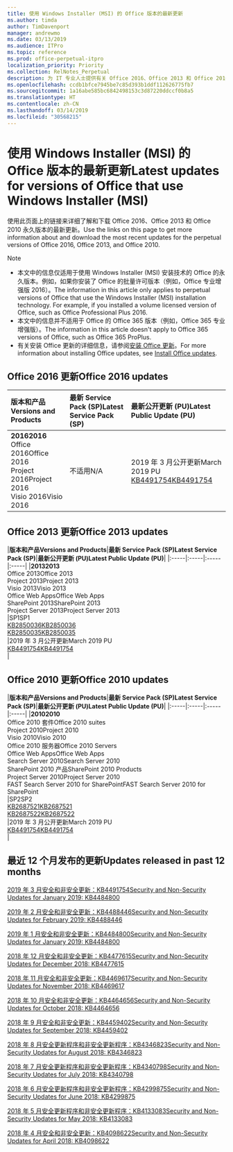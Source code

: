 ```yaml
---
title: 使用 Windows Installer (MSI) 的 Office 版本的最新更新
ms.author: timda
author: TimDavenport
manager: andrewmo
ms.date: 03/13/2019
ms.audience: ITPro
ms.topic: reference
ms.prod: office-perpetual-itpro
localization_priority: Priority
ms.collection: RelNotes_Perpetual
description: 为 IT 专业人士提供有关 Office 2016、Office 2013 和 Office 2010 永久版本的最新更新信息的链接
ms.openlocfilehash: ccdb1bfce7945be7c85d393b1ddf112626775fb7
ms.sourcegitcommit: 1a16abe585bc6842498153c3d87220ddccf0b8a5
ms.translationtype: HT
ms.contentlocale: zh-CN
ms.lasthandoff: 03/14/2019
ms.locfileid: "30568215"
---
```

# <a name="latest-updates-for-versions-of-office-that-use-windows-installer-msi"></a><span data-ttu-id="93935-103">使用 Windows Installer (MSI) 的 Office 版本的最新更新</span><span class="sxs-lookup"><span data-stu-id="93935-103">Latest updates for versions of Office that use Windows Installer (MSI)</span></span>

<span data-ttu-id="93935-104">使用此页面上的链接来详细了解和下载 Office 2016、Office 2013 和 Office 2010 永久版本的最新更新。</span><span class="sxs-lookup"><span data-stu-id="93935-104">Use the links on this page to get more information about and download the most recent updates for the perpetual versions of Office 2016, Office 2013, and Office 2010.</span></span>
  
 
> [!NOTE]
> - <span data-ttu-id="93935-p101">本文中的信息仅适用于使用 Windows Installer (MSI) 安装技术的 Office 的永久版本。例如，如果你安装了 Office 的批量许可版本（例如，Office 专业增强版 2016）。</span><span class="sxs-lookup"><span data-stu-id="93935-p101">The information in this article only applies to perpetual versions of Office that use the Windows Installer (MSI) installation technology. For example, if you installed a volume licensed version of Office, such as Office Professional Plus 2016.</span></span>
> - <span data-ttu-id="93935-107">本文中的信息并不适用于 Office 的 Office 365 版本（例如，Office 365 专业增强版）。</span><span class="sxs-lookup"><span data-stu-id="93935-107">The information in this article doesn't apply to Office 365 versions of Office, such as Office 365 ProPlus.</span></span>
> - <span data-ttu-id="93935-108">有关安装 Office 更新的详细信息，请参阅[安装 Office 更新](https://support.office.com/article/2ab296f3-7f03-43a2-8e50-46de917611c5)。</span><span class="sxs-lookup"><span data-stu-id="93935-108">For more information about installing Office updates, see [Install Office updates](https://support.office.com/article/2ab296f3-7f03-43a2-8e50-46de917611c5).</span></span> 


## <a name="office-2016-updates"></a><span data-ttu-id="93935-109">Office 2016 更新</span><span class="sxs-lookup"><span data-stu-id="93935-109">Office 2016 updates</span></span>

|<span data-ttu-id="93935-110">**版本和产品**</span><span class="sxs-lookup"><span data-stu-id="93935-110">**Versions and Products**</span></span>|<span data-ttu-id="93935-111">**最新 Service Pack (SP)**</span><span class="sxs-lookup"><span data-stu-id="93935-111">**Latest Service Pack (SP)**</span></span>|<span data-ttu-id="93935-112">**最新公开更新 (PU)**</span><span class="sxs-lookup"><span data-stu-id="93935-112">**Latest Public Update (PU)**</span></span>|
|:-----|:-----|:-----|
|<span data-ttu-id="93935-113">**2016**</span><span class="sxs-lookup"><span data-stu-id="93935-113">**2016**</span></span> <br/> <span data-ttu-id="93935-114">Office 2016</span><span class="sxs-lookup"><span data-stu-id="93935-114">Office 2016</span></span>  <br/> <span data-ttu-id="93935-115">Project 2016</span><span class="sxs-lookup"><span data-stu-id="93935-115">Project 2016</span></span>  <br/> <span data-ttu-id="93935-116">Visio 2016</span><span class="sxs-lookup"><span data-stu-id="93935-116">Visio 2016</span></span>  <br/> |<span data-ttu-id="93935-117">不适用</span><span class="sxs-lookup"><span data-stu-id="93935-117">N/A</span></span>  <br/> |<span data-ttu-id="93935-118">2019 年 3 月公开更新</span><span class="sxs-lookup"><span data-stu-id="93935-118">March 2019 PU</span></span>  <br/> [<span data-ttu-id="93935-119">KB4491754</span><span class="sxs-lookup"><span data-stu-id="93935-119">KB4491754</span></span>](https://support.microsoft.com/help/4491754) <br/> |
   
## <a name="office-2013-updates"></a><span data-ttu-id="93935-120">Office 2013 更新</span><span class="sxs-lookup"><span data-stu-id="93935-120">Office 2013 updates</span></span>

|<span data-ttu-id="93935-121">**版本和产品**</span><span class="sxs-lookup"><span data-stu-id="93935-121">**Versions and Products**</span></span>|<span data-ttu-id="93935-122">**最新 Service Pack (SP)**</span><span class="sxs-lookup"><span data-stu-id="93935-122">**Latest Service Pack (SP)**</span></span>|<span data-ttu-id="93935-123">**最新公开更新 (PU)**</span><span class="sxs-lookup"><span data-stu-id="93935-123">**Latest Public Update (PU)**</span></span>|
|:-----|:-----|:-----|:-----|
|<span data-ttu-id="93935-124">**2013**</span><span class="sxs-lookup"><span data-stu-id="93935-124">**2013**</span></span> <br/> <span data-ttu-id="93935-125">Office 2013</span><span class="sxs-lookup"><span data-stu-id="93935-125">Office 2013</span></span>  <br/> <span data-ttu-id="93935-126">Project 2013</span><span class="sxs-lookup"><span data-stu-id="93935-126">Project 2013</span></span>  <br/> <span data-ttu-id="93935-127">Visio 2013</span><span class="sxs-lookup"><span data-stu-id="93935-127">Visio 2013</span></span>  <br/> <span data-ttu-id="93935-128">Office Web Apps</span><span class="sxs-lookup"><span data-stu-id="93935-128">Office Web Apps</span></span>  <br/> <span data-ttu-id="93935-129">SharePoint 2013</span><span class="sxs-lookup"><span data-stu-id="93935-129">SharePoint 2013</span></span>  <br/> <span data-ttu-id="93935-130">Project Server 2013</span><span class="sxs-lookup"><span data-stu-id="93935-130">Project Server 2013</span></span>  <br/> |<span data-ttu-id="93935-131">SP1</span><span class="sxs-lookup"><span data-stu-id="93935-131">SP1</span></span> <br/> [<span data-ttu-id="93935-132">KB2850036</span><span class="sxs-lookup"><span data-stu-id="93935-132">KB2850036</span></span>](https://support.microsoft.com/kb/2850036) <br/>[<span data-ttu-id="93935-133">KB2850035</span><span class="sxs-lookup"><span data-stu-id="93935-133">KB2850035</span></span>](https://support.microsoft.com/kb/2850035) <br/> |<span data-ttu-id="93935-134">2019 年 3 月公开更新</span><span class="sxs-lookup"><span data-stu-id="93935-134">March 2019 PU</span></span>  <br/> [<span data-ttu-id="93935-135">KB4491754</span><span class="sxs-lookup"><span data-stu-id="93935-135">KB4491754</span></span>](https://support.microsoft.com/help/4491754) <br/> |
   
## <a name="office-2010-updates"></a><span data-ttu-id="93935-136">Office 2010 更新</span><span class="sxs-lookup"><span data-stu-id="93935-136">Office 2010 updates</span></span>

|<span data-ttu-id="93935-137">**版本和产品**</span><span class="sxs-lookup"><span data-stu-id="93935-137">**Versions and Products**</span></span>|<span data-ttu-id="93935-138">**最新 Service Pack (SP)**</span><span class="sxs-lookup"><span data-stu-id="93935-138">**Latest Service Pack (SP)**</span></span>|<span data-ttu-id="93935-139">**最新公开更新 (PU)**</span><span class="sxs-lookup"><span data-stu-id="93935-139">**Latest Public Update (PU)**</span></span>|
|:-----|:-----|:-----|:-----|
|<span data-ttu-id="93935-140">**2010**</span><span class="sxs-lookup"><span data-stu-id="93935-140">**2010**</span></span> <br/> <span data-ttu-id="93935-141">Office 2010 套件</span><span class="sxs-lookup"><span data-stu-id="93935-141">Office 2010 suites</span></span>  <br/> <span data-ttu-id="93935-142">Project 2010</span><span class="sxs-lookup"><span data-stu-id="93935-142">Project 2010</span></span>  <br/> <span data-ttu-id="93935-143">Visio 2010</span><span class="sxs-lookup"><span data-stu-id="93935-143">Visio 2010</span></span>  <br/> <span data-ttu-id="93935-144">Office 2010 服务器</span><span class="sxs-lookup"><span data-stu-id="93935-144">Office 2010 Servers</span></span>  <br/> <span data-ttu-id="93935-145">Office Web Apps</span><span class="sxs-lookup"><span data-stu-id="93935-145">Office Web Apps</span></span>  <br/> <span data-ttu-id="93935-146">Search Server 2010</span><span class="sxs-lookup"><span data-stu-id="93935-146">Search Server 2010</span></span>  <br/> <span data-ttu-id="93935-147">SharePoint 2010 产品</span><span class="sxs-lookup"><span data-stu-id="93935-147">SharePoint 2010 Products</span></span>  <br/> <span data-ttu-id="93935-148">Project Server 2010</span><span class="sxs-lookup"><span data-stu-id="93935-148">Project Server 2010</span></span>  <br/> <span data-ttu-id="93935-149">FAST Search Server 2010 for SharePoint</span><span class="sxs-lookup"><span data-stu-id="93935-149">FAST Search Server 2010 for SharePoint</span></span>  <br/> |<span data-ttu-id="93935-150">SP2</span><span class="sxs-lookup"><span data-stu-id="93935-150">SP2</span></span> <br/>[<span data-ttu-id="93935-151">KB2687521</span><span class="sxs-lookup"><span data-stu-id="93935-151">KB2687521</span></span>](https://support.microsoft.com/kb/2687521) <br/> [<span data-ttu-id="93935-152">KB2687522</span><span class="sxs-lookup"><span data-stu-id="93935-152">KB2687522</span></span>](https://support.microsoft.com/kb/2687522) <br/> |<span data-ttu-id="93935-153">2019 年 3 月公开更新</span><span class="sxs-lookup"><span data-stu-id="93935-153">March 2019 PU</span></span> <br/>[<span data-ttu-id="93935-154">KB4491754</span><span class="sxs-lookup"><span data-stu-id="93935-154">KB4491754</span></span>](https://support.microsoft.com/help/4491754) <br/>|
   

   
## <a name="updates-released-in-past-12-months"></a><span data-ttu-id="93935-155">最近 12 个月发布的更新</span><span class="sxs-lookup"><span data-stu-id="93935-155">Updates released in past 12 months</span></span>

[<span data-ttu-id="93935-156">2019 年 3 月安全和非安全更新：KB4491754</span><span class="sxs-lookup"><span data-stu-id="93935-156">Security and Non-Security Updates for January 2019: KB4484800</span></span>](https://support.microsoft.com/zh-CN/help/4491754) 

[<span data-ttu-id="93935-157">2019 年 2 月安全和非安全更新：KB4488446</span><span class="sxs-lookup"><span data-stu-id="93935-157">Security and Non-Security Updates for February 2019: KB4488446</span></span>](https://support.microsoft.com/help/4488446)

[<span data-ttu-id="93935-158">2019 年 1 月安全和非安全更新：KB4484800</span><span class="sxs-lookup"><span data-stu-id="93935-158">Security and Non-Security Updates for January 2019: KB4484800</span></span>](https://support.microsoft.com/help/4484800)

[<span data-ttu-id="93935-159">2018 年 12 月安全和非安全更新：KB4477615</span><span class="sxs-lookup"><span data-stu-id="93935-159">Security and Non-Security Updates for December 2018: KB4477615</span></span>](https://support.microsoft.com/help/4477615)

[<span data-ttu-id="93935-160">2018 年 11 月安全和非安全更新：KB4469617</span><span class="sxs-lookup"><span data-stu-id="93935-160">Security and Non-Security Updates for November 2018: KB4469617</span></span>](https://support.microsoft.com/help/4469617)

[<span data-ttu-id="93935-161">2018 年 10 月安全和非安全更新：KB4464656</span><span class="sxs-lookup"><span data-stu-id="93935-161">Security and Non-Security Updates for October 2018: KB4464656</span></span>](https://support.microsoft.com/help/4464656)

[<span data-ttu-id="93935-162">2018 年 9 月安全和非安全更新：KB4459402</span><span class="sxs-lookup"><span data-stu-id="93935-162">Security and Non-Security Updates for September 2018: KB4459402</span></span>](https://support.microsoft.com/help/4459402) 

[<span data-ttu-id="93935-163">2018 年 8 月安全更新程序和非安全更新程序：KB4346823</span><span class="sxs-lookup"><span data-stu-id="93935-163">Security and Non-Security Updates for August 2018: KB4346823</span></span>](https://support.microsoft.com/help/4346823)   

[<span data-ttu-id="93935-164">2018 年 7 月安全更新程序和非安全更新程序：KB4340798</span><span class="sxs-lookup"><span data-stu-id="93935-164">Security and Non-Security Updates for July 2018: KB4340798</span></span>](https://support.microsoft.com/help/4340798)   

[<span data-ttu-id="93935-165">2018 年 6 月安全更新程序和非安全更新程序：KB4299875</span><span class="sxs-lookup"><span data-stu-id="93935-165">Security and Non-Security Updates for June 2018: KB4299875</span></span>](https://support.microsoft.com/help/4299875)  

[<span data-ttu-id="93935-166">2018 年 5 月安全更新程序和非安全更新程序：KB4133083</span><span class="sxs-lookup"><span data-stu-id="93935-166">Security and Non-Security Updates for May 2018: KB4133083 </span></span>](https://support.microsoft.com/zh-CN/help/4133083)
  
[<span data-ttu-id="93935-167">2018 年 4 月安全和非安全更新：KB4098622</span><span class="sxs-lookup"><span data-stu-id="93935-167">Security and Non-Security Updates for April 2018: KB4098622</span></span>](https://support.microsoft.com/zh-CN/help/4098622) 
  
 
  

  
   
  
